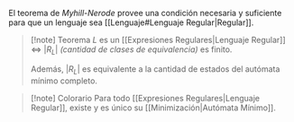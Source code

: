 El teorema de *Myhill-Nerode* provee una condición necesaria y suficiente para que un lenguaje sea [[Lenguaje#Lenguaje Regular|Regular]].

> [!note] Teorema
> $L$ es un [[Expresiones Regulares|Lenguaje Regular]] $\iff$ $|R_L|$ *(cantidad de clases de equivalencia)* es finito.
>  
>  Además, $|R_L|$ es equivalente a la cantidad de estados del autómata mínimo completo.

> [!note] Colorario
> Para todo [[Expresiones Regulares|Lenguaje Regular]], existe y es único su [[Minimización|Autómata Mínimo]].
